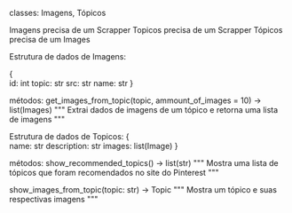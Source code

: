 classes: Imagens, Tópicos

Imagens precisa de um Scrapper
Topicos precisa de um Scrapper
Tópicos precisa de um Images

Estrutura de dados de Imagens:

{   
    id: int
    topic: str
    src: str
    name: str
}

métodos:
get_images_from_topic(topic, ammount_of_images = 10) -> list(Images)
"""
Extrai dados de imagens de um tópico e retorna uma lista de imagens
"""


Estrutura de dados de Topicos:
{   
    name: str
    description: str
    images: list(Image)
}

métodos:
show_recommended_topics() -> list(str)
"""
Mostra uma lista de tópicos que foram recomendados no site do Pinterest
"""

show_images_from_topic(topic: str) -> Topic
"""
Mostra um tópico e suas respectivas imagens
"""